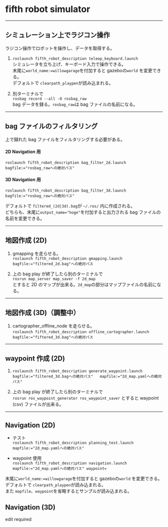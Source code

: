 # fifth robot simulator
***
## シミュレーション上でラジコン操作 
ラジコン操作でロボットを操作し、データを取得する。
1. `roslaunch fifth_robot_description teleop_keyboard.launch`  
   シミュレータを立ち上げ、キーボード入力で操作できる。  
   末尾に`world_name:=willowgarage`を付加すると gazeboの`world` を変更できる。  
   デフォルトで `clearpath_playpen`が読み込まれる。
  
2. 別ターミナルで  
   `rosbag record --all -O rosbag_raw`  
   bag データを録る。`rosbag_raw`は bag ファイルの名前になる。
***
## bag ファイルのフィルタリング
上で録れた bag ファイルをフィルタリングする必要がある。  
#### 2D Navigation 用
`roslaunch fifth_robot_description bag_filter_2d.launch bagfile:="rosbag_rawへの絶対パス"` 

#### 3D Navigation 用
`roslaunch fifth_robot_description bag_filter_3d.launch bagfile:="rosbag_rawへの絶対パス"` 

デフォルトで `filtered_(2d|3d).bag`が `~/.ros/` 内に作成される。  
どちらも、末尾に`output_name="hoge"`を付加すると出力される bag ファイルの名前を変更できる。
***
## 地図作成 (2D)
1. gmapping を走らせる。  
   `roslaunch fifth_robot_description gmapping.launch bagfile:="filtered_2d.bag"への絶対パス`
   
2. 上の bag play が終了したら別のターミナルで  
   `rosrun map_server map_saver -f 2d_map`  
   とすると 2D のマップが出来る。`2d_map`の部分はマップファイルの名前になる。  
***
## 地図作成 (3D)（調整中）
1. cartographer_offline_node を走らせる。  
   `roslaunch fifth_robot_description offline_cartographer.launch bagfile:="fiftered_3d.bag"への絶対パス`
***
## waypoint 作成 (2D)
1. `roslaunch fifth_robot_description generate_waypoint.launch  
   bagfile:="filtered_3d.bagへの絶対パス"  
   mapfile:="2d_map.yamlへの絶対パス"`  
 
2. 上の bag play が終了したら別のターミナルで  
   `rosrun ros_waypoint_generator ros_waypoint_saver`
   とすると waypoint (csv) ファイルが出来る。
***
 ## Navigation (2D)
 * テスト  
   `roslaunch fifth_robot_description planning_test.launch mapfile:="2d_map.yamlへの絶対パス"`  
   
 * waypoint 使用  
   `roslaunch fifth_robot_description navigation.launch mapfile:="2d_map.yamlへの絶対パス" waypoint=`  
  
 末尾に`world_name:=willowgarage`を付加すると gazeboの`world` を変更できる。  
 デフォルトで `clearpath_playpen`が読み込まれる。  
 また `mapfile`、`waypoint`を省略するとサンプルが読み込まれる。  

## Navigation (3D)
edit required
